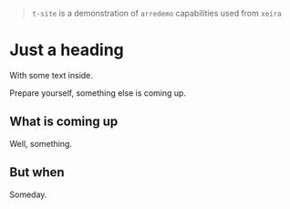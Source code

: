 > `t-site` is a demonstration of `arredemo` capabilities used from `xeira`

# Just a heading

With some text inside.

Prepare yourself, something else is coming up.

## What is coming up

Well, something.

## But when

Someday.
